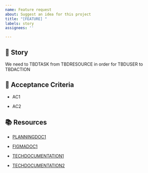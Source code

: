 ```yaml
---
name: Feature request
about: Suggest an idea for this project
title: "[FEATURE] "
labels: story
assignees: ''

---
```


## 🧑 Story

We need to TBDTASK from TBDRESOURCE in order for TBDUSER to TBDACTION

 

## 🔨 Acceptance Criteria

- AC1

- AC2

 

## 📚 Resources

- [PLANNINGDOC1](WWWDOTEXAMPLEDOTCOM)

- [FIGMADOC1](WWWDOTEXAMPLEDOTCOM)

- [TECHDOCUMENTATION1](WWWDOTEXAMPLEDOTCOM)

- [TECHDOCUMENTATION2](WWWDOTEXAMPLEDOTCOM)
